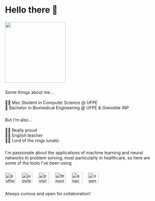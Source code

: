 <h1 align="left">Hello there 👋</h1>

###

<div align="left">
  <img height="200" src="https://c.tenor.com/WuOwfnsLcfYAAAAC/star-wars-obi-wan-kenobi.gif"  />
</div>

###

<p align="left">Some things about me...<br><br>👩‍💻 Msc Student in Computer Science @ UFPE<br>🦾 Bachelor in Biomedical Engineering @ UFPE & Grenoble INP</p>

###

<p align="left">But I'm also...<br><br>🏳️‍🌈 Really proud<br>🧑‍🏫 English teacher<br>🧙‍♂️ Lord of the rings lunatic</p>

###

<p align="left">I'm passionate about the applications of machine learning and neural networks to problem solving, most particularly in healthcare, so here are some of the tools I've been using</p>

###

<div align="left">
  <img src="https://cdn.jsdelivr.net/gh/devicons/devicon/icons/python/python-original.svg" height="35" alt="python logo"  />
  <img width="12" />
  <img src="https://cdn.jsdelivr.net/gh/devicons/devicon/icons/jupyter/jupyter-original.svg" height="35" alt="jupyter logo"  />
  <img width="12" />
  <img src="https://cdn.jsdelivr.net/gh/devicons/devicon/icons/pytorch/pytorch-original.svg" height="35" alt="pytorch logo"  />
  <img width="12" />
  <img src="https://cdn.jsdelivr.net/gh/devicons/devicon/icons/tensorflow/tensorflow-original.svg" height="35" alt="tensorflow logo"  />
  <img width="12" />
  <img src="https://cdn.jsdelivr.net/gh/devicons/devicon/icons/anaconda/anaconda-original.svg" height="35" alt="anaconda logo"  />
  <img width="12" />
  <img src="https://cdn.jsdelivr.net/gh/devicons/devicon/icons/opencv/opencv-original.svg" height="35" alt="opencv logo"  />
</div>

###

<p align="left">Always curious and open for collaboration!</p>

###
